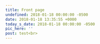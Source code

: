 ```yaml
---
title: Front page
undefined: 2018-01-18 00:00:00 -0500
date: 2018-01-18 13:35:55 +0000
today_s_date: 2018-01-18 00:00:00 -0500
pic_here: ''
post: test<br>
---
```

